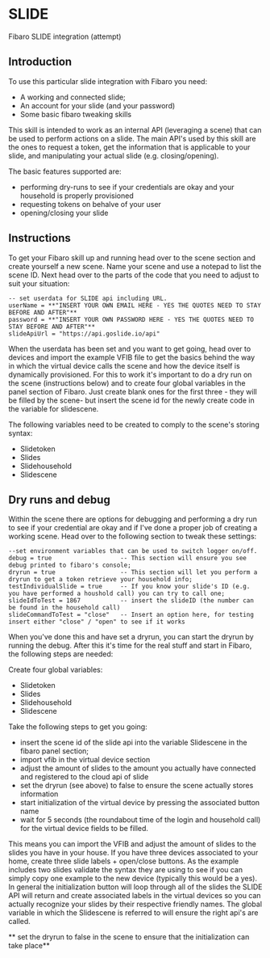 # SLIDE
Fibaro SLIDE integration (attempt)

## Introduction
To use this particular slide integration with Fibaro you need:
- A working and connected slide;
- An account for your slide (and your password)
- Some basic fibaro tweaking skills

This skill is intended to work as an internal API (leveraging a scene) that can be used to perform actions on a slide. The main API's used by this skill are the ones to request a token, get the information that is applicable to your slide, and manipulating your actual slide (e.g. closing/opening).

The basic features supported are:
- performing dry-runs to see if your credentials are okay and your household is properly provisioned
- requesting tokens on behalve of your user
- opening/closing your slide

## Instructions
To get your Fibaro skill up and running head over to the scene section and create yourself  a new scene. Name your scene and use a notepad to list the scene ID. Next head over to the parts of the code that you need to adjust to suit your situation:

```
-- set userdata for SLIDE api including URL.
userName = **"INSERT YOUR OWN EMAIL HERE - YES THE QUOTES NEED TO STAY BEFORE AND AFTER"**
password = **"INSERT YOUR OWN PASSWORD HERE - YES THE QUOTES NEED TO STAY BEFORE AND AFTER"**
slideApiUrl = "https://api.goslide.io/api"
```
When the userdata has been set and you want to  get going, head over to devices and import the example VFIB file to get the basics behind the way in which the virtual device calls the scene and how the device itself is dynamically provisioned. For this to work it's important to do a dry run on the scene (instructions below) and to create four global variables in the panel section of Fibaro. Just create blank ones for the first three - they will be filled by the scene- but insert the scene id for the newly create code in the variable for slidescene.

The following variables need to be created to comply to the scene's storing syntax:
- Slidetoken
- Slides
- Slidehousehold
- Slidescene

## Dry runs and debug
Within the scene there are options for debugging and performing a dry run to see if your credential are okay and if I've done a proper job of creating a working scene. Head over to the following section to tweak these settings:
```
--set environment variables that can be used to switch logger on/off.
debug = true                   -- This section will ensure you see debug printed to fibaro's console;
dryrun = true                  -- This section will let you perform a dryrun to get a token retrieve your household info;
testIndividualSlide = true     -- If you know your slide's ID (e.g. you have performed a houshold call) you can try to call one;
slideIdToTest = 1867           -- insert the slideID (the number can be found in the household call)
slideCommandToTest = "close"   -- Insert an option here, for testing insert either "close" / "open" to see if it works

```
When you've done this and have set a dryrun, you can start the dryrun by running the debug. After this it's time for the real stuff and start in Fibaro, the following steps are needed:

Create four global variables:
- Slidetoken
- Slides
- Slidehousehold
- Slidescene

Take the following steps to get you going:
- insert the scene id of the slide api into the variable Slidescene in the fibaro panel section;
- import vfib in the virtual device section
- adjust the amount of slides to the amount you actually have connected and registered to the cloud api of slide
- set the dryrun (see above) to false to ensure the scene actually stores information 
- start initialization of the virtual device by pressing the associated button name
- wait for 5 seconds (the roundabout time of the login and household call) for the virtual device fields to be filled.

This means you can  import the VFIB and adjust the amount of slides to the slides you have in your house. If you have three devices associated to your home, create three slide labels + open/close buttons. As the example includes two slides validate the syntax they are using to see if you can simply copy one example to the new device (typically this would be a yes). In general the initialization button will loop through all of the slides the SLIDE API will return and create associated labels in the virtual devices so you can actually recognize your slides by their respective friendly names. The global variable in which the Slidescene is referred to will ensure the right api's are called.

** set the dryrun to false in the scene to ensure that the initialization can take place**
